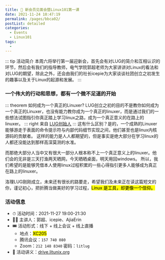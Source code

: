 ```yaml
---
title: 📢 新会员见面会暨Linux101第一课
date: 2021-11-24 18:47:19
permalink: /pages/bbca02/
postList: detailed
categories: 
  - Events
  - Linux101
tags: 
  - 
---
```




::: tip 活动简介
本周六将举行第一届迎新会，首先会有对LUG的简介和互相认识的环节，然后会有我们的指导教师，电气学院郭超老师为大家讲讲对Linux的看法和对LUG的期望，除此之外，还会由我们的社长icepie为大家谈谈社团创立之初发生的趣事以及关于Linux的起源和发展。
:::

### 一个伟大的行动和思想，都有一个微不足道的开始


::: theorem 如何成为一个真正的Linuxer?
LUG创立之初的目的不是教你如何成为一个真正的Linuxer，也没有能力教你成为一个真正的linuxer，而是通过我们的一些想法试图指引你真正踏上学习linux之路，成为一个真正意义的在路上的linuxer。
::: right
来自 [LUG创始人](/pages/about/#lug-person-in-charge)
:::
这有什么区别？是的，一个成熟的Linuxer能够游走于表面的命令提示符与内部代码细节实现之间，他们甚至也是linux内核源码的贡献者。
这样的能力是人人都期望的，但是事实是绝大部分在学习linux的人都还没能达到那样高深莫测的水准。

而那绝大部分人当中又有很大一部分人根本称不上一个真正意义上的linuxer。他们会的无非是三天打渔两天晒网，今天晒晒桌面，明天用回windows。
所以，我们希望的是能够凭借本人使用linux过程积累的一些心得指引更多人能够成为真正在路上的linuxer。

洛理LUG刚刚成立，未来还有很长的路要走，希望我们及未来正在读这篇短文的你，谨记初心，把折腾当做美好的学习过程，<mark>Linux 是工具，却更像一个信仰。</mark>

### 活动信息


-  ⏱ 活动时间：2021-11-27  19:00-21:30  <Badge text="UTC +08:00" />
-  👨‍🎓 主讲人：郭超、icepie、AjiaErin
-  🎟 活动形式：线下 + 线上会议 + 线上直播
   -  地点：<mark>XC205</mark>  <Badge text="开元校区"/>
   -  腾讯会议：` 157 740 080 `
   -  Zoom：` 212 148 8340 `  密码：` litlug `
- 📑 活动讲义：[drive.litunix.org](https://drive.iluoli.ren/home/LITLUG/Events/Linux101/2021-11-27)